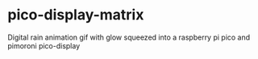 # pico-display-matrix
Digital rain animation gif with glow squeezed into a raspberry pi pico and pimoroni pico-display
